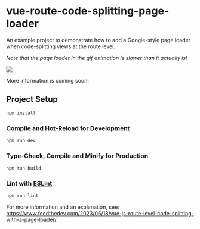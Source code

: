 # vue-route-code-splitting-page-loader

An example project to demonstrate how to add a Google-style page loader when code-splitting views at the route level.

*Note that the page loader in the gif animation is slower than it actually is!*

![](https://github.com/feedthedev/vue-route-code-splitting-page-loader/blob/9fe7a77617edf336a07531821c82a4797d9879d8/vue-page-loader.gif)


More information is coming soon!

## Project Setup

```sh
npm install
```

### Compile and Hot-Reload for Development

```sh
npm run dev
```

### Type-Check, Compile and Minify for Production

```sh
npm run build
```

### Lint with [ESLint](https://eslint.org/)

```sh
npm run lint
```

For more information and an explanation, see: https://www.feedthedev.com/2023/06/18/vue-js-route-level-code-splitting-with-a-page-loader/
